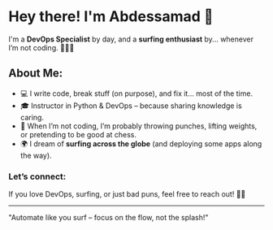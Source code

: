 # Hey there! I'm Abdessamad 👋

I'm a **DevOps Specialist** by day, and a **surfing enthusiast** by... whenever I’m not coding. 🌊🏄‍♂️

## About Me:
- 💻 I write code, break stuff (on purpose), and fix it... most of the time.
- 🎓 Instructor in Python & DevOps – because sharing knowledge is caring.
- 🥊 When I’m not coding, I’m probably throwing punches, lifting weights, or pretending to be good at chess.
- 🌍 I dream of **surfing across the globe** (and deploying some apps along the way).

### Let’s connect:
If you love DevOps, surfing, or just bad puns, feel free to reach out! 🏄‍♂️

---
"Automate like you surf – focus on the flow, not the splash!"
